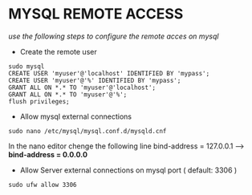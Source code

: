 # MYSQL REMOTE ACCESS
_use the following steps to configure the remote acces on mysql_

- Create the remote user
```
sudo mysql
CREATE USER 'myuser'@'localhost' IDENTIFIED BY 'mypass';
CREATE USER 'myuser'@'%' IDENTIFIED BY 'mypass';
GRANT ALL ON *.* TO 'myuser'@'localhost';
GRANT ALL ON *.* TO 'myuser'@'%';
flush privileges;
```

- Allow mysql external connections
```
sudo nano /etc/mysql/mysql.conf.d/mysqld.cnf
```
In the nano editor chenge the following line
bind-address            = 127.0.0.1 --> **bind-address            = 0.0.0.0**

- Allow Server external connections on mysql port ( default: 3306 )
```
sudo ufw allow 3306
```
